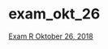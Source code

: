 # exam_okt_26

[Exam R Oktober 26, 2018](https://github.com/SemMoz/exam_okt_26/blob/master/Resit_2_student%20(1).ipynb)
